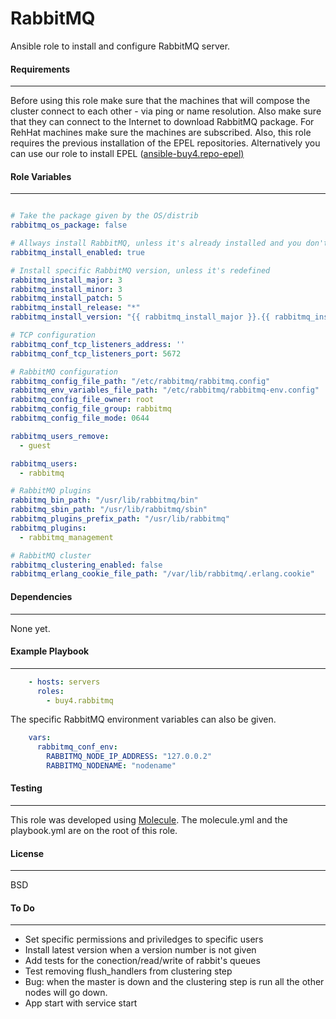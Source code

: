 RabbitMQ
=========

Ansible role to install and configure RabbitMQ server.

#### Requirements
------------
Before using this role make sure that the machines that will compose the cluster connect to each other - via ping or name resolution. Also make sure that they can connect to the Internet to download RabbitMQ package.
For RehHat machines make sure the machines are subscribed. Also, this role requires the previous installation of the EPEL repositories. Alternatively you can use our role to install EPEL ([ansible-buy4.repo-epel)](https://bitbucket.org/stonepayments/ansible-buy4.epel)

#### Role Variables
--------------

```yaml

# Take the package given by the OS/distrib
rabbitmq_os_package: false

# Allways install RabbitMQ, unless it's already installed and you don't want it to be replaced
rabbitmq_install_enabled: true

# Install specific RabbitMQ version, unless it's redefined
rabbitmq_install_major: 3
rabbitmq_install_minor: 3
rabbitmq_install_patch: 5
rabbitmq_install_release: "*"
rabbitmq_install_version: "{{ rabbitmq_install_major }}.{{ rabbitmq_install_minor }}.{{ rabbitmq_install_patch }}-{{ rabbitmq_install_release }}"

# TCP configuration
rabbitmq_conf_tcp_listeners_address: ''
rabbitmq_conf_tcp_listeners_port: 5672

# RabbitMQ configuration
rabbitmq_config_file_path: "/etc/rabbitmq/rabbitmq.config"
rabbitmq_env_variables_file_path: "/etc/rabbitmq/rabbitmq-env.config"
rabbitmq_config_file_owner: root
rabbitmq_config_file_group: rabbitmq
rabbitmq_config_file_mode: 0644

rabbitmq_users_remove:
  - guest

rabbitmq_users:
  - rabbitmq

# RabbitMQ plugins
rabbitmq_bin_path: "/usr/lib/rabbitmq/bin"
rabbitmq_sbin_path: "/usr/lib/rabbitmq/sbin"
rabbitmq_plugins_prefix_path: "/usr/lib/rabbitmq"
rabbitmq_plugins:
  - rabbitmq_management

# RabbitMQ cluster
rabbitmq_clustering_enabled: false
rabbitmq_erlang_cookie_file_path: "/var/lib/rabbitmq/.erlang.cookie"

```

#### Dependencies
------------

None yet.

#### Example Playbook
----------------

```yaml
    - hosts: servers
      roles:
        - buy4.rabbitmq
```

The specific RabbitMQ environment variables can also be given.

```yaml
    vars:
      rabbitmq_conf_env:
        RABBITMQ_NODE_IP_ADDRESS: "127.0.0.2"
        RABBITMQ_NODENAME: "nodename"
```

#### Testing
-------------

This role was developed using [Molecule](https://molecule.readthedocs.io).
The molecule.yml and the playbook.yml are on the root of this role.

#### License
-------

BSD

#### To Do
-------------
  - Set specific permissions and priviledges to specific users
  - Install latest version when a version number is not given
  - Add tests for the conection/read/write of rabbit's queues
  - Test removing flush_handlers from clustering step
  - Bug: when the master is down and the clustering step is run all the other nodes will go down.
  - App start with service start
